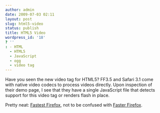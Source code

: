 ```yaml
---
author: admin
date: 2009-07-03 02:11
layout: post
slug: html5-video
status: publish
title: HTML5 Video
wordpress_id: '18'
? ''
: - HTML
  - HTML5
  - JavaScript
  - ogg
  - video tag
---
```


Have you seen the new video tag for HTML5?  FF3.5 and Safari 3.1 come with native video codecs to process videos directly.  Upon inspection of their demo page, I see that they have a single JavaScript file that detects support for this video tag or renders flash in place.  

Pretty neat: <a href="http://www.mozilla.com/en-US/firefox/fastest/">Fastest Firefox</a>, not to be confused with <a href="http://fasterfox.mozdev.org/">Faster Firefox</a>.
